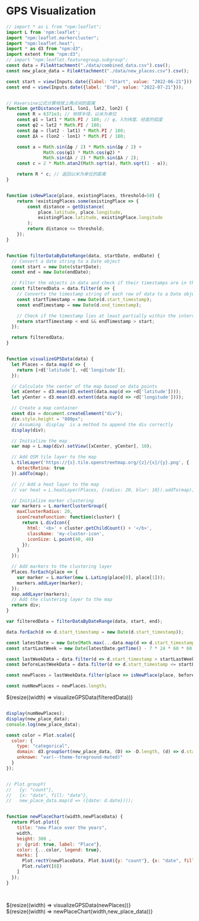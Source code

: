 # GPS Visualization 

<style>
  .my-cluster-icon {
    width: 40px;
    height: 40px;
    border: 2px solid #ffffff;
    border-radius: 50%;
    background: rgba(255, 255, 255, 0.6); /* Lightly transparent white background */
    color: #000; /* Text color changed to black */
    text-align: center;
    line-height: 40px; /* Same as the icon height */
    font-size: 16px; /* Adjust font size as needed */
    font-weight: bold;
    text-shadow: 0 0 3px #fff; /* White text shadow */
  }
</style>

```js
// import * as L from "npm:leaflet";
import L from 'npm:leaflet';
import "npm:leaflet.markercluster";
import "npm:leaflet.heat";
import * as d3 from "npm:d3";
import extent from "npm:d3";
// import "npm:leaflet.featuregroup.subgroup";
const data = FileAttachment("./data/combined_data.csv").csv();
const new_place_data = FileAttachment("./data/new_places.csv").csv();

const start = view(Inputs.date({label: "Start", value: "2022-06-21"}));
const end = view(Inputs.date({label: "End", value: "2022-07-21"}));


```


```js

// Haversine公式计算地球上两点间的距离
function getDistance(lat1, lon1, lat2, lon2) {
    const R = 6371e3; // 地球半径，以米为单位
    const φ1 = lat1 * Math.PI / 180; // φ, λ为纬度、经度的弧度
    const φ2 = lat2 * Math.PI / 180;
    const Δφ = (lat2 - lat1) * Math.PI / 180;
    const Δλ = (lon2 - lon1) * Math.PI / 180;

    const a = Math.sin(Δφ / 2) * Math.sin(Δφ / 2) +
              Math.cos(φ1) * Math.cos(φ2) *
              Math.sin(Δλ / 2) * Math.sin(Δλ / 2);
    const c = 2 * Math.atan2(Math.sqrt(a), Math.sqrt(1 - a));

    return R * c; // 返回以米为单位的距离
}


function isNewPlace(place, existingPlaces, threshold=50) {
    return !existingPlaces.some(existingPlace => {
        const distance = getDistance(
            place.latitude, place.longitude,
            existingPlace.latitude, existingPlace.longitude
        );
        return distance <= threshold;
    });
}

```



<!-- Function for all data visualization -->
```js

function filterDataByDateRange(data, startDate, endDate) {
  // Convert a date string to a Date object
  const start = new Date(startDate);
  const end = new Date(endDate);

  // Filter the objects in data and check if their timestamps are in the given interval
  const filteredData = data.filter(d => {
    // Converts the timestamp string of each row of data to a Date object.
    const startTimestamp = new Date(d.start_timestamp);
    const endTimestamp = new Date(d.end_timestamp);

    // Check if the timestamp lies at least partially within the interval
    return startTimestamp < end && endTimestamp > start;
  });

  return filteredData;
}


function visualizeGPSData(data) {
  let Places = data.map(d => {
    return [+d['latitude'], +d['longitude']];
  });

  // Calculate the center of the map based on data points
  let xCenter = d3.mean(d3.extent(data.map(d => +d['latitude'])));
  let yCenter = d3.mean(d3.extent(data.map(d => +d['longitude'])));

  // Create a map container
  const div = document.createElement("div");
  div.style.height = "800px";
  // Assuming `display` is a method to append the div correctly
  display(div);

  // Initialize the map
  var map = L.map(div).setView([xCenter, yCenter], 10);

  // Add OSM tile layer to the map
  L.tileLayer('https://{s}.tile.openstreetmap.org/{z}/{x}/{y}.png', {
    detectRetina: true
  }).addTo(map);

  // // Add a heat layer to the map
  // var heat = L.heatLayer(Places, {radius: 20, blur: 10}).addTo(map);

  // Initialize marker clustering
  var markers = L.markerClusterGroup({
    maxClusterRadius: 20, 
    iconCreateFunction: function(cluster) {
      return L.divIcon({
        html: '<b>' + cluster.getChildCount() + '</b>',
        className: 'my-cluster-icon', 
        iconSize: L.point(40, 40) 
      });
    } 
  });

  // Add markers to the clustering layer
  Places.forEach(place => {
    var marker = L.marker(new L.LatLng(place[0], place[1]));
    markers.addLayer(marker);
  });
  map.addLayer(markers);
  // Add the clustering layer to the map
  return div;
}
```

```js
var filteredData = filterDataByDateRange(data, start, end);

```

```js
data.forEach(d => d.start_timestamp = new Date(d.start_timestamp)); 

const latestDate = new Date(Math.max(...data.map(d => d.start_timestamp.getTime())));
const startLastWeek = new Date(latestDate.getTime() - 7 * 24 * 60 * 60 * 1000);

const lastWeekData = data.filter(d => d.start_timestamp > startLastWeek);
const beforeLastWeekData = data.filter(d => d.start_timestamp <= startLastWeek);

const newPlaces = lastWeekData.filter(place => isNewPlace(place, beforeLastWeekData));

const numNewPlaces = newPlaces.length;


```

<div class="grid grid-cols-1">
  <div class="card">
    ${resize((width) => visualizeGPSData(filteredData))}
  </div>
</div>

```js

display(numNewPlaces);
display(new_place_data);
console.log(new_place_data);

```

```js
const color = Plot.scale({
  color: {
    type: "categorical",
    domain: d3.groupSort(new_place_data, (D) => -D.length, (d) => d.state).filter((d) => d !== "Other"),
    unknown: "var(--theme-foreground-muted)"
  }
});
```

```js

// Plot.groupY(
//   {y: "count"}, 
//   {x: "date", fill: "date"},
//   new_place_data.map(d => ({date: d.date})));


function newPlaceChart(width,newPlaceData) {
  return Plot.plot({
    title: "new Place over the years",
    width,
    height: 300 ,
    y: {grid: true, label: "Place"},
    color: {...color, legend: true},
    marks: [
      Plot.rectY(newPlaceData, Plot.binX({y: "count"}, {x: "date", fill: "state", interval: "Week", tip: true})),
      Plot.ruleY([0])
    ]
  });
}

  

```



<div class="grid grid-cols-1">
  <div class="card">
    ${resize((width) => visualizeGPSData(newPlaces))}
  </div>
</div>



<div class="grid grid-cols-1">
  <div class="card">
    ${resize((width) => newPlaceChart(width,new_place_data))}
  </div>
</div>
    


  